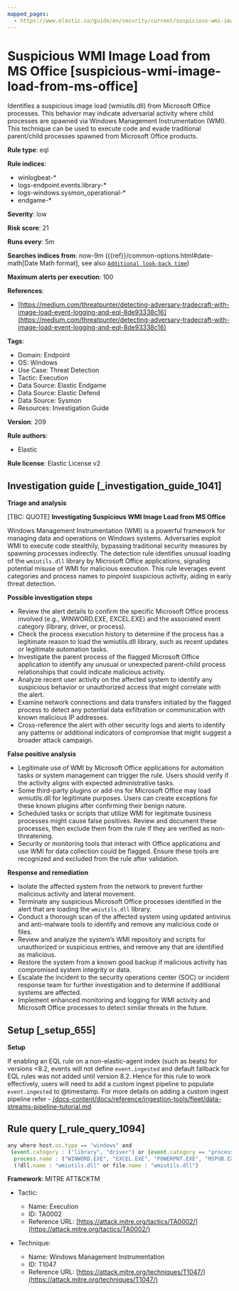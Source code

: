 ```yaml
---
mapped_pages:
  - https://www.elastic.co/guide/en/security/current/suspicious-wmi-image-load-from-ms-office.html
---
```


# Suspicious WMI Image Load from MS Office [suspicious-wmi-image-load-from-ms-office]

Identifies a suspicious image load (wmiutils.dll) from Microsoft Office processes. This behavior may indicate adversarial activity where child processes are spawned via Windows Management Instrumentation (WMI). This technique can be used to execute code and evade traditional parent/child processes spawned from Microsoft Office products.

**Rule type**: eql

**Rule indices**:

* winlogbeat-*
* logs-endpoint.events.library-*
* logs-windows.sysmon_operational-*
* endgame-*

**Severity**: low

**Risk score**: 21

**Runs every**: 5m

**Searches indices from**: now-9m ({{ref}}/common-options.html#date-math[Date Math format], see also [`Additional look-back time`](docs-content://solutions/security/detect-and-alert/create-detection-rule.md#rule-schedule))

**Maximum alerts per execution**: 100

**References**:

* [https://medium.com/threatpunter/detecting-adversary-tradecraft-with-image-load-event-logging-and-eql-8de93338c16](https://medium.com/threatpunter/detecting-adversary-tradecraft-with-image-load-event-logging-and-eql-8de93338c16)

**Tags**:

* Domain: Endpoint
* OS: Windows
* Use Case: Threat Detection
* Tactic: Execution
* Data Source: Elastic Endgame
* Data Source: Elastic Defend
* Data Source: Sysmon
* Resources: Investigation Guide

**Version**: 209

**Rule authors**:

* Elastic

**Rule license**: Elastic License v2

## Investigation guide [_investigation_guide_1041]

**Triage and analysis**

[TBC: QUOTE]
**Investigating Suspicious WMI Image Load from MS Office**

Windows Management Instrumentation (WMI) is a powerful framework for managing data and operations on Windows systems. Adversaries exploit WMI to execute code stealthily, bypassing traditional security measures by spawning processes indirectly. The detection rule identifies unusual loading of the `wmiutils.dll` library by Microsoft Office applications, signaling potential misuse of WMI for malicious execution. This rule leverages event categories and process names to pinpoint suspicious activity, aiding in early threat detection.

**Possible investigation steps**

* Review the alert details to confirm the specific Microsoft Office process involved (e.g., WINWORD.EXE, EXCEL.EXE) and the associated event category (library, driver, or process).
* Check the process execution history to determine if the process has a legitimate reason to load the wmiutils.dll library, such as recent updates or legitimate automation tasks.
* Investigate the parent process of the flagged Microsoft Office application to identify any unusual or unexpected parent-child process relationships that could indicate malicious activity.
* Analyze recent user activity on the affected system to identify any suspicious behavior or unauthorized access that might correlate with the alert.
* Examine network connections and data transfers initiated by the flagged process to detect any potential data exfiltration or communication with known malicious IP addresses.
* Cross-reference the alert with other security logs and alerts to identify any patterns or additional indicators of compromise that might suggest a broader attack campaign.

**False positive analysis**

* Legitimate use of WMI by Microsoft Office applications for automation tasks or system management can trigger the rule. Users should verify if the activity aligns with expected administrative tasks.
* Some third-party plugins or add-ins for Microsoft Office may load wmiutils.dll for legitimate purposes. Users can create exceptions for these known plugins after confirming their benign nature.
* Scheduled tasks or scripts that utilize WMI for legitimate business processes might cause false positives. Review and document these processes, then exclude them from the rule if they are verified as non-threatening.
* Security or monitoring tools that interact with Office applications and use WMI for data collection could be flagged. Ensure these tools are recognized and excluded from the rule after validation.

**Response and remediation**

* Isolate the affected system from the network to prevent further malicious activity and lateral movement.
* Terminate any suspicious Microsoft Office processes identified in the alert that are loading the `wmiutils.dll` library.
* Conduct a thorough scan of the affected system using updated antivirus and anti-malware tools to identify and remove any malicious code or files.
* Review and analyze the system’s WMI repository and scripts for unauthorized or suspicious entries, and remove any that are identified as malicious.
* Restore the system from a known good backup if malicious activity has compromised system integrity or data.
* Escalate the incident to the security operations center (SOC) or incident response team for further investigation and to determine if additional systems are affected.
* Implement enhanced monitoring and logging for WMI activity and Microsoft Office processes to detect similar threats in the future.


## Setup [_setup_655]

**Setup**

If enabling an EQL rule on a non-elastic-agent index (such as beats) for versions <8.2, events will not define `event.ingested` and default fallback for EQL rules was not added until version 8.2. Hence for this rule to work effectively, users will need to add a custom ingest pipeline to populate `event.ingested` to @timestamp. For more details on adding a custom ingest pipeline refer - [/docs-content/docs/reference/ingestion-tools/fleet/data-streams-pipeline-tutorial.md](docs-content://reference/ingestion-tools/fleet/data-streams-pipeline-tutorial.md)


## Rule query [_rule_query_1094]

```js
any where host.os.type == "windows" and
 (event.category : ("library", "driver") or (event.category == "process" and event.action : "Image loaded*")) and
  process.name : ("WINWORD.EXE", "EXCEL.EXE", "POWERPNT.EXE", "MSPUB.EXE", "MSACCESS.EXE") and
  (?dll.name : "wmiutils.dll" or file.name : "wmiutils.dll")
```

**Framework**: MITRE ATT&CKTM

* Tactic:

    * Name: Execution
    * ID: TA0002
    * Reference URL: [https://attack.mitre.org/tactics/TA0002/](https://attack.mitre.org/tactics/TA0002/)

* Technique:

    * Name: Windows Management Instrumentation
    * ID: T1047
    * Reference URL: [https://attack.mitre.org/techniques/T1047/](https://attack.mitre.org/techniques/T1047/)



